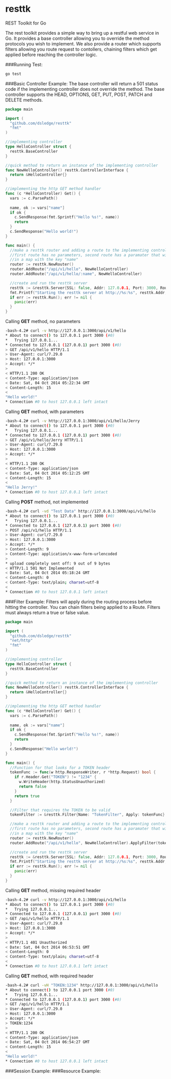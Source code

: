 resttk
======

REST Toolkit for Go

The rest toolkit provides a simple way to bring up a restful web service in Go. It 
provides a base controller allowing you to override the method protocols you wish
to implement. We also provide a router which supports filters allowing you route
request to contollers, chaining filters which get applied before reaching the
controller logic.

###Running Test:
```bash
go test
```

###Basic Controller Example:
The base controller will return a 501 status code if the implementing controller 
does not override the method. The base controller supports the HEAD, OPTIONS, GET, PUT,
POST, PATCH and DELETE methods.
```go
package main

import (
  "github.com/dsledge/resttk"
  "fmt"
)

//implementing controller
type HelloController struct {
  resttk.BaseController
}

//quick method to return an instance of the implementing controller
func NewHelloController() resttk.ControllerInterface {
  return &HelloController{}
}

//implementing the http GET method handler
func (c *HelloController) Get() {
  vars := c.ParsePath()
  
  name, ok := vars["name"]
  if ok {
    c.SendResponse(fmt.Sprintf("Hello %s!", name))
    return
  }
  c.SendResponse("Hello world!")
}

func main() {
  //make a resttk router and adding a route to the implementing controller instance
  //first route has no parameters, second route has a paramater that will be place 
  //in a map with the key "name"
  router := resttk.NewRouter()
  router.AddRoute("/api/v1/hello", NewHelloController)
  router.AddRoute("/api/v1/hello/:name", NewHelloController)

  //create and run the resttk server
  resttk := &resttk.Server{SSL: false, Addr: 127.0.0.1, Port: 3000, Routes: router}
  fmt.Printf("Starting the resttk server at http://%s:%s", resttk.Addr, resttk.Port)
  if err := resttk.Run(); err != nil {
    panic(err)
  }
}
```
Calling **GET** method, no parameters
```bash
-bash-4.2# curl -v http://127.0.0.1:3000/api/v1/hello
* About to connect() to 127.0.0.1 port 3000 (#0)
*   Trying 127.0.0.1...
* Connected to 127.0.0.1 (127.0.0.1) port 3000 (#0)
> GET /api/v1/hello HTTP/1.1
> User-Agent: curl/7.29.0
> Host: 127.0.0.1:3000
> Accept: */*
> 
< HTTP/1.1 200 OK
< Content-Type: application/json
< Date: Sat, 04 Oct 2014 05:22:34 GMT
< Content-Length: 15
< 
"Hello world!"
* Connection #0 to host 127.0.0.1 left intact
```
Calling **GET** method, with parameters
```bash
-bash-4.2# curl -v http://127.0.0.1:3000/api/v1/hello/Jerry
* About to connect() to 127.0.0.1 port 3000 (#0)
*   Trying 127.0.0.1...
* Connected to 127.0.0.1 (127.0.0.1) port 3000 (#0)
> GET /api/v1/hello/Jerry HTTP/1.1
> User-Agent: curl/7.29.0
> Host: 127.0.0.1:3000
> Accept: */*
> 
< HTTP/1.1 200 OK
< Content-Type: application/json
< Date: Sat, 04 Oct 2014 05:12:25 GMT
< Content-Length: 15
< 
"Hello Jerry!"
* Connection #0 to host 127.0.0.1 left intact
```
Calling **POST** method, not implemented
```bash
-bash-4.2# curl -vd "Test Data" http://127.0.0.1:3000/api/v1/hello
* About to connect() to 127.0.0.1 port 3000 (#0)
*   Trying 127.0.0.1...
* Connected to 127.0.0.1 (127.0.0.1) port 3000 (#0)
> POST /api/v1/hello HTTP/1.1
> User-Agent: curl/7.29.0
> Host: 127.0.0.1:3000
> Accept: */*
> Content-Length: 9
> Content-Type: application/x-www-form-urlencoded
> 
* upload completely sent off: 9 out of 9 bytes
< HTTP/1.1 501 Not Implemented
< Date: Sat, 04 Oct 2014 05:18:24 GMT
< Content-Length: 0
< Content-Type: text/plain; charset=utf-8
< 
* Connection #0 to host 127.0.0.1 left intact
```

###Filter Example:
Filters will apply during the routing process before hitting the controller. You can chain filters being applied to a Route. Filters must always return a true or false value.
```go
package main

import (
  "github.com/dsledge/resttk"
  "net/http"
  "fmt"
)

//implementing controller
type HelloController struct {
  resttk.BaseController
}

//quick method to return an instance of the implementing controller
func NewHelloController() resttk.ControllerInterface {
  return &HelloController{}
}

//implementing the http GET method handler
func (c *HelloController) Get() {
  vars := c.ParsePath()
  
  name, ok := vars["name"]
  if ok {
    c.SendResponse(fmt.Sprintf("Hello %s!", name))
    return
  }
  c.SendResponse("Hello world!")
}

func main() {
  //Function for that looks for a TOKEN header
  tokenFunc := func(w http.ResponseWriter, r *http.Request) bool {
    if r.Header.Get("TOKEN") != "1234" {
      w.WriteHeader(http.StatusUnauthorized)
      return false
    }
    return true
  }

  //Filter that requires the TOKEN to be valid
  tokenFilter := &resttk.Filter{Name: "TokenFilter", Apply: tokenFunc}

  //make a resttk router and adding a route to the implementing controller instance
  //first route has no parameters, second route has a paramater that will be place 
  //in a map with the key "name"
  router := resttk.NewRouter()
  router.AddRoute("/api/v1/hello", NewHelloController).ApplyFilter(tokenFilter)

  //create and run the resttk server
  resttk := &resttk.Server{SSL: false, Addr: 127.0.0.1, Port: 3000, Routes: router}
  fmt.Printf("Starting the resttk server at http://%s:%s", resttk.Addr, resttk.Port)
  if err := resttk.Run(); err != nil {
    panic(err)
  }
}
```
Calling **GET** method, missing required header
```bash
-bash-4.2# curl -v http://127.0.0.1:3000/api/v1/hello
* About to connect() to 127.0.0.1 port 3000 (#0)
*   Trying 127.0.0.1...
* Connected to 127.0.0.1 (127.0.0.1) port 3000 (#0)
> GET /api/v1/hello HTTP/1.1
> User-Agent: curl/7.29.0
> Host: 127.0.0.1:3000
> Accept: */*
> 
< HTTP/1.1 401 Unauthorized
< Date: Sat, 04 Oct 2014 06:53:51 GMT
< Content-Length: 0
< Content-Type: text/plain; charset=utf-8
< 
* Connection #0 to host 127.0.0.1 left intact
```
Calling **GET** method, with required header
```bash
-bash-4.2# curl -vH "TOKEN:1234" http://127.0.0.1:3000/api/v1/hello
* About to connect() to 127.0.0.1 port 3000 (#0)
*   Trying 127.0.0.1...
* Connected to 127.0.0.1 (127.0.0.1) port 3000 (#0)
> GET /api/v1/hello HTTP/1.1
> User-Agent: curl/7.29.0
> Host: 127.0.0.1:3000
> Accept: */*
> TOKEN:1234
> 
< HTTP/1.1 200 OK
< Content-Type: application/json
< Date: Sat, 04 Oct 2014 06:54:27 GMT
< Content-Length: 15
< 
"Hello world!"
* Connection #0 to host 127.0.0.1 left intact
```
###Session Example:
###Resource Example:



